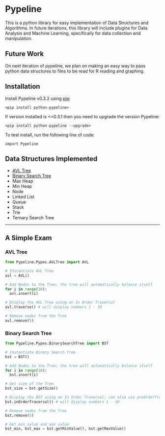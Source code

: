 # Pypeline
This is a python library for easy implementation of Data Structures and Algorithms. In future iterations, this library will include plugins for Data Analysis and Machine Learning, specifically for data collection and manipulation.

## Future Work
On next iteration of pypeline, we plan on making an easy way to pass python data structures to files to be read for R reading and graphing.

## Installation
Install Pypeline v0.3.2 using [pip](https://pip.pypa.io/en/stable/quickstart/):

`<pip install python-pypeline>`

If version installed is <=0.3.1 then you need to upgrade the version Pypeline:

`<pip install python-pypeline --upgrade>`

To test install, run the following line of code:

`import Pypeline`

## Data Structures Implemented
*   [AVL Tree](#avl-tree)
*   [Binary Search Tree](#binary-search-tree)
*   Max Heap
*   Min Heap
*   Node
*   Linked List
*   Queue
*   Stack
*   Trie
*   Ternary Search Tree
----------------------
## A Simple Exam

### AVL Tree
```python
from Pypeline.Pypes.AVLTree import AVL

# Instantiate AVL Tree
avl = AVL()

# Add Nodes to the Tree; the tree will automatically balance itself
for i in range(10):
  avl.insert(i)

# Display the AVL Tree using an In Order Traversal
avl.traverse() # will display numbers 1 - 10

# Remove nodes from the Tree
avl.remove(5)
```

### Binary Search Tree
```python
from Pypeline.Pypes.BinarySearchTree import BST

# Instantiate Binary Search Tree
bst = BST()

# Add Nodes to the Tree; the tree will automatically balance itself
for i in range(10):
  bst.insert(i)

# Get size of the Tree
bst_size = bst.getSize()

# Display the BST using an In Order Traversal; can also use preOrderTraversal and postOrderTraversal
bst.inOrderTraversal() # will display numbers 1 - 10

# Remove nodes from the Tree
bst.remove(5)

# Get min value and max value
bst_min, bst_max = bst.getMinValue(), bst.getMaxValue()
```
